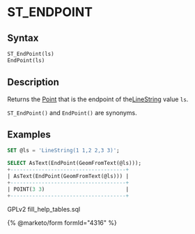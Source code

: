 # ST\_ENDPOINT

## Syntax

```sql
ST_EndPoint(ls)
EndPoint(ls)
```

## Description

Returns the [Point](../../../sql-statements/geometry-constructors/geometry-constructors/point.md) that is the endpoint of the[LineString](../../../sql-statements/geometry-constructors/geometry-constructors/linestring.md) value `ls`.

`ST_EndPoint()` and `EndPoint()` are synonyms.

## Examples

```sql
SET @ls = 'LineString(1 1,2 2,3 3)';

SELECT AsText(EndPoint(GeomFromText(@ls)));
+-------------------------------------+
| AsText(EndPoint(GeomFromText(@ls))) |
+-------------------------------------+
| POINT(3 3)                          |
+-------------------------------------+
```

GPLv2 fill\_help\_tables.sql

{% @marketo/form formId="4316" %}
